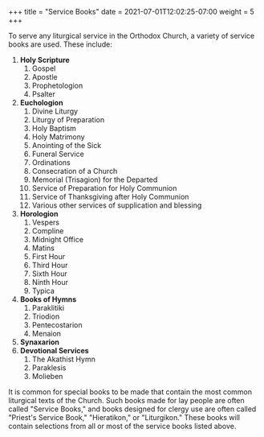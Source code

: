+++
title = "Service Books"
date =  2021-07-01T12:02:25-07:00
weight = 5
+++

To serve any liturgical service in the Orthodox Church, a variety of service books are used. These include:

1. **Holy Scripture**
    1. Gospel
    1. Apostle
    1. Prophetologion
    1. Psalter
1. **Euchologion**
    1. Divine Liturgy
    1. Liturgy of Preparation
    1. Holy Baptism
    1. Holy Matrimony
    1. Anointing of the Sick
    1. Funeral Service
    1. Ordinations
    1. Consecration of a Church
    1. Memorial (Trisagion) for the Departed
    1. Service of Preparation for Holy Communion
    1. Service of Thanksgiving after Holy Communion
    1. Various other services of supplication and blessing
1. **Horologion**
    1. Vespers
    1. Compline
    1. Midnight Office
    1. Matins
    1. First Hour
    1. Third Hour
    1. Sixth Hour
    1. Ninth Hour
    1. Typica
1. **Books of Hymns**
    1. Paraklitiki
    1. Triodion
    1. Pentecostarion
    1. Menaion
1. **Synaxarion**
1. **Devotional Services**
    1. The Akathist Hymn
    1. Paraklesis
    1. Molieben

It is common for special books to be made that contain the most common liturgical texts of the Church. Such books made for lay people are often called "Service Books," and books designed for clergy use are often called "Priest's Service Book," "Hieratikon," or "Liturgikon." These books will contain selections from all or most of the service books listed above.